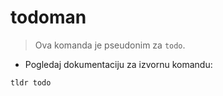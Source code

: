 # todoman

> Ova komanda je pseudonim za `todo`.

- Pogledaj dokumentaciju za izvornu komandu:

`tldr todo`
